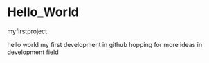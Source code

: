 # Hello_World
myfirstproject


hello world
my first development in github
hopping for more ideas in development field
